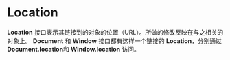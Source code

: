 # Location

**Location** 接口表示其链接到的对象的位置（URL）。所做的修改反映在与之相关的对象上。 **Document** 和 **Window** 接口都有这样一个链接的 **Location**，分别通过 **Document.location**和 **Window.location** 访问。